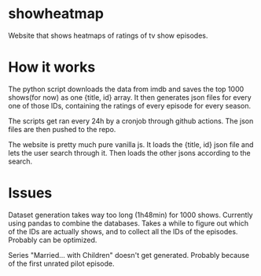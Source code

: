 # showheatmap
Website that shows heatmaps of ratings of tv show episodes.

# How it works
The python script downloads the data from imdb and saves the top 1000 shows(for now) as one {title, id} array.
It then generates json files for every one of those IDs, containing the ratings of every episode for every season.

The scripts get ran every 24h by a cronjob through github actions. The json files are then pushed to the repo.

The website is pretty much pure vanilla js. It loads the {title, id} json file and lets the user search through it. Then loads the other jsons according to the search.

# Issues

Dataset generation takes way too long (1h48min) for 1000 shows. Currently using pandas to combine the databases. Takes a while to figure out which of the IDs are actually shows, and to collect all the IDs of the episodes. Probably can be optimized.

Series "Married... with Children" doesn't get generated.
Probably because of the first unrated pilot episode.
